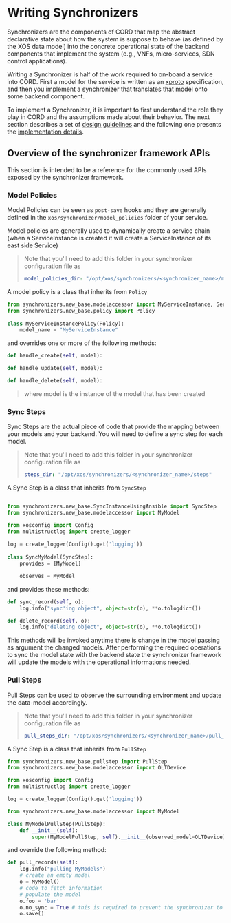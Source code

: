 # Writing Synchronizers

Synchronizers are the components of CORD that map the abstract
declarative state about how the system is suppose to behave (as defined by the
XOS data model) into the concrete operational state of the backend components
that implement the system (e.g., VNFs, micro-services, SDN control
applications).

Writing a Synchronizer is half of the work required to on-board a service into
CORD. First a model for the service is written as an [xproto](xproto.md)
specification, and then you implement a synchronizer that translates that model
onto some backend component.

To implement a Synchronizer, it is important to first understand the role they
play in CORD and the assumptions made about their behavior. The next section
describes a set of [design guidelines](sync_arch.md) and the following one
presents the [implementation details](sync_impl.md).

## Overview of the synchronizer framework APIs

This section is intended to be a reference for the commonly used APIs exposed by the synchronizer framework.

### Model Policies

Model Policies can be seen as `post-save` hooks and they are generally defined in the `xos/synchronizer/model_policies` folder of your service.

Model policies are generally used to dynamically create a service chain (when a ServiceInstance is created it will create a ServiceInstance of its east side Service)

> Note that you'll need to add this folder in your synchronizer configuration file as 
>```yaml
> model_policies_dir: "/opt/xos/synchronizers/<synchronizer_name>/model_policies"
>```

A model policy is a class that inherits from `Policy`

```python
from synchronizers.new_base.modelaccessor import MyServiceInstance, ServiceInstanceLink, model_accessor
from synchronizers.new_base.policy import Policy
 
class MyServiceInstancePolicy(Policy):
    model_name = "MyServiceInstance"
```

and overrides one or more of the following methods:

```python
def handle_create(self, model):
```

```python
def handle_update(self, model):
```

```python
def handle_delete(self, model):
```
> where model is the instance of the model that has been created

### Sync Steps

Sync Steps are the actual piece of code that provide the mapping between your models and your backend. 
You will need to define a sync step for each model.

> Note that you'll need to add this folder in your synchronizer configuration file as 
>```yaml
> steps_dir: "/opt/xos/synchronizers/<synchronizer_name>/steps"
>```

A Sync Step is a class that inherits from `SyncStep`

```python

from synchronizers.new_base.SyncInstanceUsingAnsible import SyncStep
from synchronizers.new_base.modelaccessor import MyModel

from xosconfig import Config
from multistructlog import create_logger
 
log = create_logger(Config().get('logging'))
 
class SyncMyModel(SyncStep):
    provides = [MyModel]

    observes = MyModel
```

and provides these methods:
```python
def sync_record(self, o):
    log.info("sync'ing object", object=str(o), **o.tologdict())
```

```python
def delete_record(self, o):
    log.info("deleting object", object=str(o), **o.tologdict())
```

This methods will be invoked anytime there is change in the model passing as argument the changed models.
After performing the required operations to sync the model state with the backend state the synchronizer 
framework will update the models with the operational informations needed.

### Pull Steps

Pull Steps can be used to observe the surrounding environment and update the data-model
accordingly.

> Note that you'll need to add this folder in your synchronizer configuration file as 
>```yaml
> pull_steps_dir: "/opt/xos/synchronizers/<synchronizer_name>/pull_steps"
>```

A Sync Step is a class that inherits from `PullStep`

```python
from synchronizers.new_base.pullstep import PullStep
from synchronizers.new_base.modelaccessor import OLTDevice

from xosconfig import Config
from multistructlog import create_logger

log = create_logger(Config().get('logging'))

from synchronizers.new_base.modelaccessor import MyModel

class MyModelPullStep(PullStep):
    def __init__(self):
        super(MyModelPullStep, self).__init__(observed_model=OLTDevice)
```

and override the following method:

```python
def pull_records(self):
    log.info("pulling MyModels")
    # create an empty model
    o = MyModel()
    # code to fetch information
    # populate the model
    o.foo = 'bar'
    o.no_sync = True # this is required to prevent the synchronizer to be invoked and start a loop
    o.save()
```